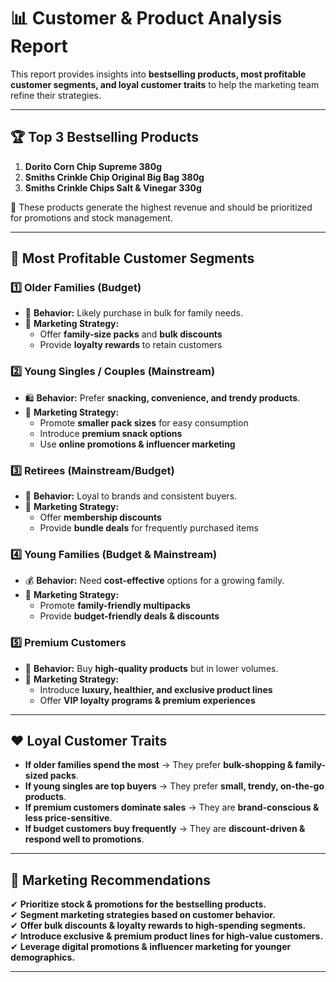 # 📊 Customer & Product Analysis Report

This report provides insights into **bestselling products, most profitable customer segments, and loyal customer traits** to help the marketing team refine their strategies.

---

## 🏆 **Top 3 Bestselling Products**
1. **Dorito Corn Chip Supreme 380g**  
2. **Smiths Crinkle Chip Original Big Bag 380g**  
3. **Smiths Crinkle Chips Salt & Vinegar 330g**  

📌 These products generate the highest revenue and should be prioritized for promotions and stock management.

---

## 👥 **Most Profitable Customer Segments**
### **1️⃣ Older Families (Budget)**
   - 🛒 **Behavior:** Likely purchase in bulk for family needs.  
   - 🎯 **Marketing Strategy:**  
     - Offer **family-size packs** and **bulk discounts**  
     - Provide **loyalty rewards** to retain customers  

### **2️⃣ Young Singles / Couples (Mainstream)**
   - 🛍 **Behavior:** Prefer **snacking, convenience, and trendy products**.  
   - 🎯 **Marketing Strategy:**  
     - Promote **smaller pack sizes** for easy consumption  
     - Introduce **premium snack options**  
     - Use **online promotions & influencer marketing**  

### **3️⃣ Retirees (Mainstream/Budget)**
   - 🔄 **Behavior:** Loyal to brands and consistent buyers.  
   - 🎯 **Marketing Strategy:**  
     - Offer **membership discounts**  
     - Provide **bundle deals** for frequently purchased items  

### **4️⃣ Young Families (Budget & Mainstream)**
   - 💰 **Behavior:** Need **cost-effective** options for a growing family.  
   - 🎯 **Marketing Strategy:**  
     - Promote **family-friendly multipacks**  
     - Provide **budget-friendly deals & discounts**  

### **5️⃣ Premium Customers**
   - 👑 **Behavior:** Buy **high-quality products** but in lower volumes.  
   - 🎯 **Marketing Strategy:**  
     - Introduce **luxury, healthier, and exclusive product lines**  
     - Offer **VIP loyalty programs & premium experiences**  

---

## ❤️ **Loyal Customer Traits**
- **If older families spend the most** → They prefer **bulk-shopping & family-sized packs**.  
- **If young singles are top buyers** → They prefer **small, trendy, on-the-go products**.  
- **If premium customers dominate sales** → They are **brand-conscious & less price-sensitive**.  
- **If budget customers buy frequently** → They are **discount-driven & respond well to promotions**.  

---

## 📌 **Marketing Recommendations**
✔ **Prioritize stock & promotions for the bestselling products.**  
✔ **Segment marketing strategies based on customer behavior.**  
✔ **Offer bulk discounts & loyalty rewards to high-spending segments.**  
✔ **Introduce exclusive & premium product lines for high-value customers.**  
✔ **Leverage digital promotions & influencer marketing for younger demographics.**  

---
